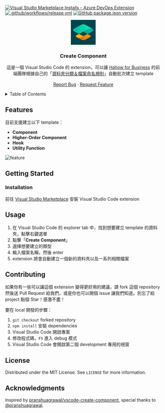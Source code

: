 [![Visual Studio Marketplace Installs - Azure DevOps Extension][install-shield]][install-url]
[![.github/workflows/release.yml][action-shield]][action-url]
[![GitHub package.json version][version-shield]][version-url]

<div align="center">
  <a href="https://github.com/hahow/vscode-create-component">
    <img src="images/icon.png" alt="Logo" width="80" height="80">
  </a>

  <h3 align="center">Create Component</h3>

  <p align="center">
    這是一個 Visual Studio Code 的 extension，可以讓 <a href="https://business.hahow.in/">Hahow for Business</a> 的前端團隊根據自己的「<a href="https://github.com/hahow/hahow-for-business/wiki/Frontend-Coding-Style-Conventions#%E8%B3%87%E6%96%99%E5%A4%BE%E6%94%BE%E7%BD%AE%E8%A6%8F%E5%89%87">資料夾分類＆檔案命名規則</a>」自動批次建立 template
    <br />
    <br />
    <a href="https://github.com/othneildrew/Best-README-Template/issues">Report Bug</a>
    ·
    <a href="https://github.com/othneildrew/Best-README-Template/issues">Request Feature</a>
  </p>
</div>

<details>
  <summary>Table of Contents</summary>
  <ol>
    <li>
      <a href="#features">Features</a>
    </li>
    <li>
      <a href="#getting-started">Getting Started</a>
      <ul>
        <li><a href="#installation">Installation</a></li>
      </ul>
    </li>
    <li><a href="#usage">Usage</a></li>
    <li><a href="#contributing">Contributing</a></li>
  </ol>
</details>

## Features

目前支援建立以下 template：

- **Component**
- **Higher-Order Component**
- **Hook**
- **Utility Function**

![feature](images/feature.gif)

## Getting Started

### Installation

前往 [Visual Studio Marketplace](https://marketplace.visualstudio.com/items?itemName=amowu.vscode-create-component) 安裝 Visual Studio Code extension

## Usage

1. 在 Visual Studio Code 的 explorer tab 中，找到想要建立 template 的資料夾，點擊右鍵選單
1. 點擊「**Create Component**」
1. 選擇想要建立的類型
1. 輸入檔案名稱，然後 enter
1. extension 將會自動建立一個新的資料夾以及一系列相關檔案

## Contributing

如果你有一些可以讓這個 extension 變得更好用的建議，請 fork 這個 repository 然後送 Pull Request 給我們，或是你也可以開個 issue 讓我們知道。別忘了給 project 點個 Star！感激不盡！

要在 local 開發的步驟：

1. `git checkout` forked repository
1. `npm install` 安裝 dependencies
1. Visual Studio Code 開啟專案
1. 修改程式碼，`F5` 進入 debug 模式
1. Visual Studio Code 會開啟第二個 development 專用的視窗

## License

Distributed under the MIT License. See `LICENSE` for more information.

## Acknowledgments

Inspired by [pranshuagrawal/vscode-create-component](https://github.com/pranshuagrawal/vscode-create-component), special thanks to [@pranshuagrawal](https://github.com/pranshuagrawal).

[install-shield]: https://img.shields.io/visual-studio-marketplace/azure-devops/installs/total/amowu.vscode-create-component
[install-url]: https://marketplace.visualstudio.com/items?itemName=amowu.vscode-create-component
[action-shield]: https://github.com/hahow/vscode-create-component/actions/workflows/release.yml/badge.svg
[action-url]: https://github.com/hahow/vscode-create-component/actions/workflows/release.yml
[version-shield]: https://img.shields.io/github/package-json/v/hahow/vscode-create-component
[version-url]: https://github.com/hahow/vscode-create-component/releases
